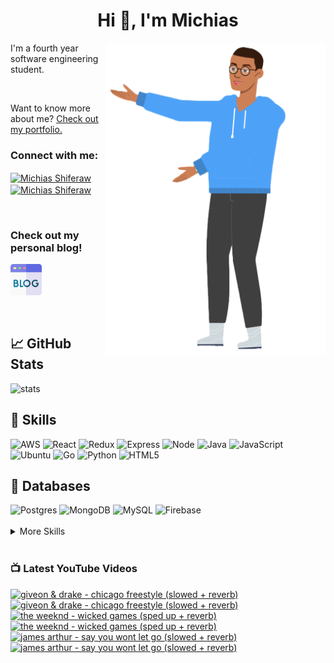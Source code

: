
<h1 align="center">Hi 👋, I'm Michias</h1>

<div>
<img src="./download.png" align="right" data-canonical-src="https://gyazo.com/eb5c5741b6a9a16c692170a41a49c858.png" height="500" />

</div>

<p float="left">

<div>


I'm a fourth year software engineering student.

<br>


Want to know more about me? [Check out my portfolio.](https://michias.vercel.app/)







<h3 align="left">Connect with me:</h3>
<p align="left">
  

<a href="https://www.linkedin.com/in/michiasshiferaw" target="blank"><img align="center" src="https://cdn.svgporn.com/logos/linkedin-icon.svg" alt="Michias Shiferaw" height="30" width="40" /></a>
<a href="https://www.youtube.com/@kuubamusic" target="blank"><img align="center" src="https://cdn.svgporn.com/logos/youtube-icon.svg" alt="Michias Shiferaw" height="30" width="40" /></a>
</p>

<br>


<p align="left">
<h3> Check out my personal blog! </h2>
<a href="http://acrudi.vercel.app/" target="blank"style="textdecoration:none;">
<img src="./blog.png" alt="Blog" height="50" width="50" />
</a>
</p>



<br>

## &#x1f4c8; GitHub Stats
<img alt="stats" src="https://github-readme-stats.vercel.app/api/top-langs/?username=MichiasShiferaw&layout=compact"/>

<br>

## 💼 Skills
<img alt="AWS" src="https://img.shields.io/badge/AWS-%23FF9900.svg?style=for-the-badge&logo=amazon-aws&logoColor=white"/>
<img alt="React" src="https://img.shields.io/badge/react-%2320232a.svg?style=for-the-badge&logo=react&logoColor=%2361DAFB"/>
<img alt="Redux" src="https://img.shields.io/badge/redux-%23593d88.svg?style=for-the-badge&logo=redux&logoColor=white"/>
<img alt="Express" src="https://img.shields.io/badge/express.js-%23404d59.svg?style=for-the-badge&logo=express&logoColor=%2361DAFB"/>
<img alt="Node" src="https://img.shields.io/badge/node.js-6DA55F?style=for-the-badge&logo=node.js&logoColor=white"/>
<img alt="Java" src="https://img.shields.io/badge/java-%23ED8B00.svg?style=for-the-badge&logo=openjdk&logoColor=white"/>
<img alt="JavaScript" src="https://img.shields.io/badge/javascript-%23323330.svg?style=for-the-badge&logo=javascript&logoColor=%23F7DF1E"/>
<img alt="Ubuntu" src="https://img.shields.io/badge/Ubuntu-E95420?style=for-the-badge&logo=ubuntu&logoColor=white"/>
<img alt="Go" src="https://img.shields.io/badge/go-%2300ADD8.svg?style=for-the-badge&logo=go&logoColor=white"/>
<img alt="Python" src="https://img.shields.io/badge/python-3670A0?style=for-the-badge&logo=python&logoColor=ffdd54"/>
<img alt="HTML5" src="https://img.shields.io/badge/html5-%23E34F26.svg?style=for-the-badge&logo=html5&logoColor=white"/>

<br>

## 💾 Databases
<img alt="Postgres" src="https://img.shields.io/badge/postgres-%23316192.svg?style=for-the-badge&logo=postgresql&logoColor=white"/>
<img alt="MongoDB" src="https://img.shields.io/badge/MongoDB-%234ea94b.svg?style=for-the-badge&logo=mongodb&logoColor=white"/>
<img alt="MySQL" src="https://img.shields.io/badge/mysql-%2300f.svg?style=for-the-badge&logo=mysql&logoColor=white"/>
<img alt="Firebase" src="https://img.shields.io/badge/firebase-%23039BE5.svg?style=for-the-badge&logo=firebase"/>

<br>


<br>

<details>
<summary>More Skills</summary>
<br>

<img alt="CSS" src="https://img.shields.io/badge/css3-%231572B6.svg?style=for-the-badge&logo=css3&logoColor=white"/>
<img alt="SASS" src="https://img.shields.io/badge/SASS-hotpink.svg?style=for-the-badge&logo=SASS&logoColor=white"/>
<img alt="Bootstrap" src="https://img.shields.io/badge/bootstrap-%23563D7C.svg?style=for-the-badge&logo=bootstrap&logoColor=white"/>
<img alt="MUI" src="https://img.shields.io/badge/MUI-%230081CB.svg?style=for-the-badge&logo=mui&logoColor=white"/>


<br>

<img alt="SonarQube" src="https://img.shields.io/badge/SonarQube-black?style=for-the-badge&logo=sonarqube&logoColor=4E9BCD"/>
<img alt="SonarLint" src="https://img.shields.io/badge/SonarLint-CB2029?style=for-the-badge&logo=SONARLINT&logoColor=white"/>
<img alt="Selenium" src="https://img.shields.io/badge/-selenium-%43B02A?style=for-the-badge&logo=selenium&logoColor=white"/>

<br>

<img alt="Netlify" src="https://img.shields.io/badge/netlify-%23000000.svg?style=for-the-badge&logo=netlify&logoColor=#00C7B7"/>
<img alt="Jenkins" src="https://img.shields.io/badge/jenkins-%232C5263.svg?style=for-the-badge&logo=jenkins&logoColor=white"/>
<img alt="Github" src="https://img.shields.io/badge/github-%23121011.svg?style=for-the-badge&logo=github&logoColor=white"/>
<img alt="GitLab" src="https://img.shields.io/badge/gitlab-%23181717.svg?style=for-the-badge&logo=gitlab&logoColor=white"/>
<img alt="Git" src="https://img.shields.io/badge/git-%23F05033.svg?style=for-the-badge&logo=git&logoColor=white"/>
<img alt="Nodemon" src="https://img.shields.io/badge/NODEMON-%23323330.svg?style=for-the-badge&logo=nodemon&logoColor=%BBDEAD"/>
<img alt="Canva" src="https://img.shields.io/badge/Canva-%2300C4CC.svg?style=for-the-badge&logo=Canva&logoColor=white"/>
<img alt="Gatsby" src="https://img.shields.io/badge/Gatsby-%23663399.svg?style=for-the-badge&logo=gatsby&logoColor=white"/>
<img alt="Next" src="https://img.shields.io/badge/Next-black?style=for-the-badge&logo=next.js&logoColor=white"/>

</details>

<br>

</div>

</p>



### 📺 Latest YouTube Videos
<!-- BEGIN YOUTUBE-CARDS -->
[![giveon & drake - chicago freestyle  (slowed + reverb)](https://ytcards.demolab.com/?id=WOVFMk6FrOE&title=giveon+%26+drake+-+chicago+freestyle++%28slowed+%2B+reverb%29&lang=en&timestamp=1701034497&background_color=%230d1117&title_color=%23ffffff&stats_color=%23dedede&max_title_lines=1&width=250&border_radius=5&duration=273 "giveon & drake - chicago freestyle  (slowed + reverb)")](https://www.youtube.com/watch?v=WOVFMk6FrOE#gh-dark-mode-only)[![giveon & drake - chicago freestyle  (slowed + reverb)](https://ytcards.demolab.com/?id=WOVFMk6FrOE&title=giveon+%26+drake+-+chicago+freestyle++%28slowed+%2B+reverb%29&lang=en&timestamp=1701034497&background_color=%23ffffff&title_color=%2324292f&stats_color=%2357606a&max_title_lines=1&width=250&border_radius=5&duration=273 "giveon & drake - chicago freestyle  (slowed + reverb)")](https://www.youtube.com/watch?v=WOVFMk6FrOE#gh-light-mode-only)
[![the weeknd - wicked games (sped up + reverb)](https://ytcards.demolab.com/?id=5QuwWeiS6rQ&title=the+weeknd+-+wicked+games+%28sped+up+%2B+reverb%29&lang=en&timestamp=1700519511&background_color=%230d1117&title_color=%23ffffff&stats_color=%23dedede&max_title_lines=1&width=250&border_radius=5&duration=288 "the weeknd - wicked games (sped up + reverb)")](https://www.youtube.com/watch?v=5QuwWeiS6rQ#gh-dark-mode-only)[![the weeknd - wicked games (sped up + reverb)](https://ytcards.demolab.com/?id=5QuwWeiS6rQ&title=the+weeknd+-+wicked+games+%28sped+up+%2B+reverb%29&lang=en&timestamp=1700519511&background_color=%23ffffff&title_color=%2324292f&stats_color=%2357606a&max_title_lines=1&width=250&border_radius=5&duration=288 "the weeknd - wicked games (sped up + reverb)")](https://www.youtube.com/watch?v=5QuwWeiS6rQ#gh-light-mode-only)
[![james arthur - say you wont let go (slowed + reverb)](https://ytcards.demolab.com/?id=wQcou3HEcJw&title=james+arthur+-+say+you+wont+let+go+%28slowed+%2B+reverb%29&lang=en&timestamp=1700169303&background_color=%230d1117&title_color=%23ffffff&stats_color=%23dedede&max_title_lines=1&width=250&border_radius=5&duration=261 "james arthur - say you wont let go (slowed + reverb)")](https://www.youtube.com/watch?v=wQcou3HEcJw#gh-dark-mode-only)[![james arthur - say you wont let go (slowed + reverb)](https://ytcards.demolab.com/?id=wQcou3HEcJw&title=james+arthur+-+say+you+wont+let+go+%28slowed+%2B+reverb%29&lang=en&timestamp=1700169303&background_color=%23ffffff&title_color=%2324292f&stats_color=%2357606a&max_title_lines=1&width=250&border_radius=5&duration=261 "james arthur - say you wont let go (slowed + reverb)")](https://www.youtube.com/watch?v=wQcou3HEcJw#gh-light-mode-only)
<!-- END YOUTUBE-CARDS -->


